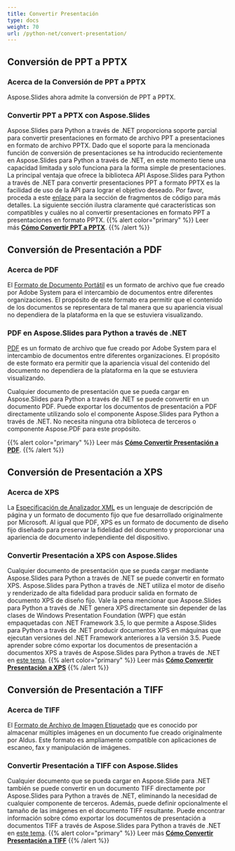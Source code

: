 ```yaml
---
title: Convertir Presentación
type: docs
weight: 70
url: /python-net/convert-presentation/
---
```


## **Conversión de PPT a PPTX**
### **Acerca de la Conversión de PPT a PPTX**
Aspose.Slides ahora admite la conversión de PPT a PPTX.
### **Convertir PPT a PPTX con Aspose.Slides**
Aspose.Slides para Python a través de .NET proporciona soporte parcial para convertir presentaciones en formato de archivo PPT a presentaciones en formato de archivo PPTX. Dado que el soporte para la mencionada función de conversión de presentaciones se ha introducido recientemente en Aspose.Slides para Python a través de .NET, en este momento tiene una capacidad limitada y solo funciona para la forma simple de presentaciones. La principal ventaja que ofrece la biblioteca API Aspose.Slides para Python a través de .NET para convertir presentaciones PPT a formato PPTX es la facilidad de uso de la API para lograr el objetivo deseado. Por favor, proceda a este [enlace](/slides/python-net/convert-presentation/) para la sección de fragmentos de código para más detalles. La siguiente sección ilustra claramente qué características son compatibles y cuáles no al convertir presentaciones en formato PPT a presentaciones en formato PPTX.
{{% alert color="primary" %}} 
Leer más [**Cómo Convertir PPT a PPTX**](/slides/python-net/convert-ppt-to-pptx/).
{{% /alert %}}
## **Conversión de Presentación a PDF**
### **Acerca de PDF**
El [Formato de Documento Portátil](https://en.wikipedia.org/wiki/PDF) es un formato de archivo que fue creado por Adobe System para el intercambio de documentos entre diferentes organizaciones. El propósito de este formato era permitir que el contenido de los documentos se representara de tal manera que su apariencia visual no dependiera de la plataforma en la que se estuviera visualizando.
### **PDF en Aspose.Slides para Python a través de .NET**
[PDF](https://docs.fileformat.com/pdf/) es un formato de archivo que fue creado por Adobe System para el intercambio de documentos entre diferentes organizaciones. El propósito de este formato era permitir que la apariencia visual del contenido del documento no dependiera de la plataforma en la que se estuviera visualizando.

Cualquier documento de presentación que se pueda cargar en Aspose.Slides para Python a través de .NET se puede convertir en un documento PDF. Puede exportar los documentos de presentación a PDF directamente utilizando solo el componente Aspose.Slides para Python a través de .NET. No necesita ninguna otra biblioteca de terceros o componente Aspose.PDF para este propósito.

{{% alert color="primary" %}} 
Leer más [**Cómo Convertir Presentación a PDF**](/slides/python-net/convert-powerpoint-ppt-and-pptx-to-pdf/).
{{% /alert %}}

## **Conversión de Presentación a XPS**
### **Acerca de XPS**
La [Especificación de Analizador XML](https://en.wikipedia.org/wiki/Open_XML_Paper_Specification) es un lenguaje de descripción de página y un formato de documento fijo que fue desarrollado originalmente por Microsoft. Al igual que PDF, XPS es un formato de documento de diseño fijo diseñado para preservar la fidelidad del documento y proporcionar una apariencia de documento independiente del dispositivo.
### **Convertir Presentación a XPS con Aspose.Slides**
Cualquier documento de presentación que se pueda cargar mediante Aspose.Slides para Python a través de .NET se puede convertir en formato XPS. Aspose.Slides para Python a través de .NET utiliza el motor de diseño y renderizado de alta fidelidad para producir salida en formato de documento XPS de diseño fijo. Vale la pena mencionar que Aspose.Slides para Python a través de .NET genera XPS directamente sin depender de las clases de Windows Presentation Foundation (WPF) que están empaquetadas con .NET Framework 3.5, lo que permite a Aspose.Slides para Python a través de .NET producir documentos XPS en máquinas que ejecutan versiones del .NET Framework anteriores a la versión 3.5. Puede aprender sobre cómo exportar los documentos de presentación a documentos XPS a través de Aspose.Slides para Python a través de .NET en [este tema](/slides/python-net/convert-powerpoint-ppt-and-pptx-to-microsoft-xps-document/).
{{% alert color="primary" %}} 
Leer más [**Cómo Convertir Presentación a XPS**](/slides/python-net/convert-powerpoint-ppt-and-pptx-to-microsoft-xps-document/)
{{% /alert %}}
## **Conversión de Presentación a TIFF**
### **Acerca de TIFF**
El [Formato de Archivo de Imagen Etiquetado](https://en.wikipedia.org/wiki/TIFF) que es conocido por almacenar múltiples imágenes en un documento fue creado originalmente por Aldus. Este formato es ampliamente compatible con aplicaciones de escaneo, fax y manipulación de imágenes.
### **Convertir Presentación a TIFF con Aspose.Slides**
Cualquier documento que se pueda cargar en Aspose.Slide para .NET también se puede convertir en un documento TIFF directamente por Aspose.Slides para Python a través de .NET, eliminando la necesidad de cualquier componente de terceros. Además, puede definir opcionalmente el tamaño de las imágenes en el documento TIFF resultante. Puede encontrar información sobre cómo exportar los documentos de presentación a documentos TIFF a través de Aspose.Slides para Python a través de .NET en [este tema](/slides/python-net/convert-powerpoint-ppt-and-pptx-to-tiff/).
{{% alert color="primary" %}} 
Leer más [**Cómo Convertir Presentación a TIFF**](/slides/python-net/convert-powerpoint-to-tiff/)
{{% /alert %}}